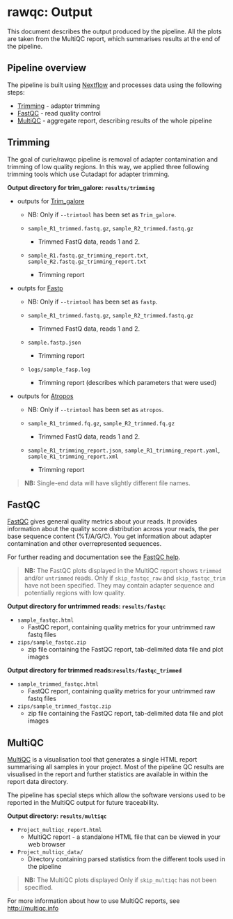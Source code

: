 # rawqc: Output

This document describes the output produced by the pipeline. All the plots are taken from the MultiQC report, which summarises results at the end of the pipeline.

## Pipeline overview
The pipeline is built using [Nextflow](https://www.nextflow.io/)
and processes data using the following steps:

* [Trimming](#trimming) -  adapter trimming
* [FastQC](#fastqc) - read quality control
* [MultiQC](#multiqc) - aggregate report, describing results of the whole pipeline



## Trimming

The goal of curie/rawqc pipeline is removal of adapter contamination and trimming of low quality regions. In this way, we applied three following trimming tools which use Cutadapt for adapter trimming.

**Output directory for trim_galore: `results/trimming`**

  * outputs for [Trim_galore](https://www.bioinformatics.babraham.ac.uk/projects/trim_galore/)
    
     * NB: Only if `--trimtool` has been set as `Trim_galore`.
        
     * `sample_R1_trimmed.fastq.gz`, `sample_R2_trimmed.fastq.gz`
        * Trimmed FastQ data, reads 1 and 2.
     *  `sample_R1.fastq.gz_trimming_report.txt`, `sample_R2.fastq.gz_trimming_report.txt`
        * Trimming report
        
  * outpts for [Fastp](https://github.com/OpenGene/fastp)
  
     * NB: Only if `--trimtool` has been set as `fastp`.
        
     * `sample_R1_trimmed.fastq.gz`, `sample_R2_trimmed.fastq.gz`
        * Trimmed FastQ data, reads 1 and 2.
     *  `sample.fastp.json`
        * Trimming report
     *  `logs/sample_fasp.log`
        * Trimming report (describes which parameters that were used)
        
  
 * outputs for [Atropos](https://github.com/jdidion/atropos)

     * NB: Only if `--trimtool` has been set as `atropos`.
        
     * `sample_R1_trimmed.fq.gz`, `sample_R2_trimmed.fq.gz`
        * Trimmed FastQ data, reads 1 and 2.
     *  `sample_R1_trimming_report.json`, `sample_R1_trimming_report.yaml`, `sample_R1_trimming_report.xml`
        * Trimming report

> **NB:** Single-end data will have slightly different file names.

## FastQC
[FastQC](http://www.bioinformatics.babraham.ac.uk/projects/fastqc/) gives general quality metrics about your reads. It provides information about the quality score distribution across your reads, the per base sequence content (%T/A/G/C). You get information about adapter contamination and other overrepresented sequences.

For further reading and documentation see the [FastQC help](http://www.bioinformatics.babraham.ac.uk/projects/fastqc/Help/).

> **NB:** The FastQC plots displayed in the MultiQC report shows `trimmed` and/or `untrimmed` reads. Only if `skip_fastqc_raw` and `skip_fastqc_trim` have not been specified. They may contain adapter sequence and potentially regions with low quality.

**Output directory for untrimmed reads: `results/fastqc`**

* `sample_fastqc.html`
     * FastQC report, containing quality metrics for your untrimmed raw fastq files
* `zips/sample_fastqc.zip`
     * zip file containing the FastQC report, tab-delimited data file and plot images

**Output directory for trimmed reads:`results/fastqc_trimmed`**

* `sample_trimmed_fastqc.html`
     * FastQC report, containing quality metrics for your untrimmed raw fastq files
* `zips/sample_trimmed_fastqc.zip`
     * zip file containing the FastQC report, tab-delimited data file and plot images

## MultiQC
[MultiQC](http://multiqc.info) is a visualisation tool that generates a single HTML report summarising all samples in your project. Most of the pipeline QC results are visualised in the report and further statistics are available in within the report data directory.

The pipeline has special steps which allow the software versions used to be reported in the MultiQC output for future traceability.

**Output directory: `results/multiqc`**

* `Project_multiqc_report.html`
    * MultiQC report - a standalone HTML file that can be viewed in your web browser
* `Project_multiqc_data/`
    * Directory containing parsed statistics from the different tools used in the pipeline

> **NB:** The MultiQC plots displayed Only if `skip_multiqc` has not been specified. 

For more information about how to use MultiQC reports, see http://multiqc.info
